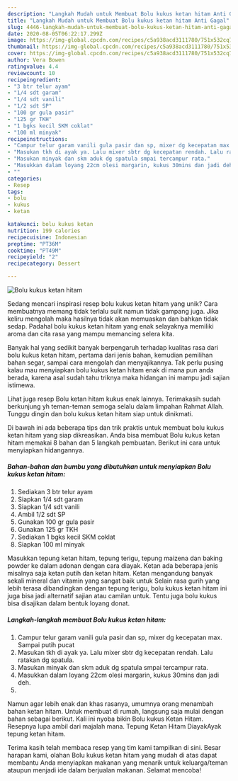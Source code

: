 ```yaml
---
description: "Langkah Mudah untuk Membuat Bolu kukus ketan hitam Anti Gagal"
title: "Langkah Mudah untuk Membuat Bolu kukus ketan hitam Anti Gagal"
slug: 4446-langkah-mudah-untuk-membuat-bolu-kukus-ketan-hitam-anti-gagal
date: 2020-08-05T06:22:17.299Z
image: https://img-global.cpcdn.com/recipes/c5a938acd3111780/751x532cq70/bolu-kukus-ketan-hitam-foto-resep-utama.jpg
thumbnail: https://img-global.cpcdn.com/recipes/c5a938acd3111780/751x532cq70/bolu-kukus-ketan-hitam-foto-resep-utama.jpg
cover: https://img-global.cpcdn.com/recipes/c5a938acd3111780/751x532cq70/bolu-kukus-ketan-hitam-foto-resep-utama.jpg
author: Vera Bowen
ratingvalue: 4.4
reviewcount: 10
recipeingredient:
- "3 btr telur ayam"
- "1/4 sdt garam"
- "1/4 sdt vanili"
- "1/2 sdt SP"
- "100 gr gula pasir"
- "125 gr TKH"
- "1 bgks kecil SKM coklat"
- "100 ml minyak"
recipeinstructions:
- "Campur telur garam vanili gula pasir dan sp, mixer dg kecepatan max. Sampai putih pucat"
- "Masukan tkh di ayak ya. Lalu mixer sbtr dg kecepatan rendah. Lalu ratakan dg spatula."
- "Masukan minyak dan skm aduk dg spatula smpai tercampur rata."
- "Masukkan dalam loyang 22cm olesi margarin, kukus 30mins dan jadi deh."
- ""
categories:
- Resep
tags:
- bolu
- kukus
- ketan

katakunci: bolu kukus ketan 
nutrition: 199 calories
recipecuisine: Indonesian
preptime: "PT36M"
cooktime: "PT49M"
recipeyield: "2"
recipecategory: Dessert

---
```



![Bolu kukus ketan hitam](https://img-global.cpcdn.com/recipes/c5a938acd3111780/751x532cq70/bolu-kukus-ketan-hitam-foto-resep-utama.jpg)

Sedang mencari inspirasi resep bolu kukus ketan hitam yang unik? Cara membuatnya memang tidak terlalu sulit namun tidak gampang juga. Jika keliru mengolah maka hasilnya tidak akan memuaskan dan bahkan tidak sedap. Padahal bolu kukus ketan hitam yang enak selayaknya memiliki aroma dan cita rasa yang mampu memancing selera kita.

Banyak hal yang sedikit banyak berpengaruh terhadap kualitas rasa dari bolu kukus ketan hitam, pertama dari jenis bahan, kemudian pemilihan bahan segar, sampai cara mengolah dan menyajikannya. Tak perlu pusing kalau mau menyiapkan bolu kukus ketan hitam enak di mana pun anda berada, karena asal sudah tahu triknya maka hidangan ini mampu jadi sajian istimewa.

Lihat juga resep Bolu ketan hitam kukus enak lainnya. Terimakasih sudah berkunjung yh teman-teman semoga selalu dalam limpahan Rahmat Allah. Tunggu dingin dan bolu kukus ketan hitam siap untuk dinikmati.


Di bawah ini ada beberapa tips dan trik praktis untuk membuat bolu kukus ketan hitam yang siap dikreasikan. Anda bisa membuat Bolu kukus ketan hitam memakai 8 bahan dan 5 langkah pembuatan. Berikut ini cara untuk menyiapkan hidangannya.

<!--inarticleads1-->

##### Bahan-bahan dan bumbu yang dibutuhkan untuk menyiapkan Bolu kukus ketan hitam:

1. Sediakan 3 btr telur ayam
1. Siapkan 1/4 sdt garam
1. Siapkan 1/4 sdt vanili
1. Ambil 1/2 sdt SP
1. Gunakan 100 gr gula pasir
1. Gunakan 125 gr TKH
1. Sediakan 1 bgks kecil SKM coklat
1. Siapkan 100 ml minyak


Masukkan tepung ketan hitam, tepung terigu, tepung maizena dan baking powder ke dalam adonan dengan cara diayak. Ketan ada beberapa jenis misalnya saja ketan putih dan ketan hitam. Ketan mengandung banyak sekali mineral dan vitamin yang sangat baik untuk Selain rasa gurih yang lebih terasa dibandingkan dengan tepung terigu, bolu kukus ketan hitam ini juga bisa jadi alternatif sajian atau camilan untuk. Tentu juga bolu kukus bisa disajikan dalam bentuk loyang donat. 

<!--inarticleads2-->

##### Langkah-langkah membuat Bolu kukus ketan hitam:

1. Campur telur garam vanili gula pasir dan sp, mixer dg kecepatan max. Sampai putih pucat
1. Masukan tkh di ayak ya. Lalu mixer sbtr dg kecepatan rendah. Lalu ratakan dg spatula.
1. Masukan minyak dan skm aduk dg spatula smpai tercampur rata.
1. Masukkan dalam loyang 22cm olesi margarin, kukus 30mins dan jadi deh.
1. 


Namun agar lebih enak dan khas rasanya, umumnya orang menambah bahan ketan hitam. Untuk membuat di rumah, langsung saja mulai dengan bahan sebagai berikut. Kali ini nyoba bikin Bolu kukus Ketan Hitam. Resepnya lupa ambil dari majalah mana. Tepung Ketan Hitam DiayakAyak tepung ketan hitam. 

Terima kasih telah membaca resep yang tim kami tampilkan di sini. Besar harapan kami, olahan Bolu kukus ketan hitam yang mudah di atas dapat membantu Anda menyiapkan makanan yang menarik untuk keluarga/teman ataupun menjadi ide dalam berjualan makanan. Selamat mencoba!
